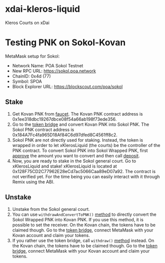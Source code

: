 # xdai-kleros-liquid
Kleros Courts on xDai

# Testing PNK on Sokol-Kovan

MetaMask setup for Sokol: 
- Network Name: POA Sokol Testnet
- New RPC URL: https://sokol.poa.network
- ChainID: 0x4d (77)
- Symbol: SPOA
- Block Explorer URL: https://blockscout.com/poa/sokol

## Stake
1. Get Kovan PNK from [faucet](https://kovan.etherscan.io/address/0x4e95b2e0ecb3bd394e1dddd775504820a746d3bd#writeContract). The Kovan PNK contract address is 0x1ee318dbc19267dbce08f54a66ab198f73ede356.
1. Go to the [token bridge](https://sokol-omnibridge.web.app/bridge) and convert Kovan PNK into Sokol PNK. The Sokol PNK contract address is 0x184A7Fc4fa965D18Af84C6d97dfed8C4561ff8c2.
1. Sokol PNK are not directly used for staking. Instead, the token is wrapped in order to let xKlerosLiquid (the courts) be the controller of the PNK contract. To convert Sokol PNK into Sokol Wrapped PNK, first [approve](https://blockscout.com/poa/sokol/address/0x184A7Fc4fa965D18Af84C6d97dfed8C4561ff8c2/write-proxy) the amount you want to convert and then call [deposit](https://blockscout.com/poa/sokol/address/0x33009Fa50BBdECd5b5a38a593990768d64339933/write-contract).
1. Now, you are ready to stake in the Sokol general court. Go to xKlerosLiquid and stake! xKlerosLiquid is located at 0x128F75CD2C77962E28eCd7ac5066Caa89eD07a92. The contract is not verified yet. For the time being you can easily interact with it through Remix using the ABI.

## Unstake
1. Unstake from the Sokol general court. 
1. You can use `withdrawAndConvertToPNK()` [method](https://blockscout.com/poa/sokol/address/0x33009Fa50BBdECd5b5a38a593990768d64339933/write-contract) to directly convert the Sokol Wrapped PNK into Kovan PNK. If you use this method, it is possible to set the receiver. On the Kovan chain, the tokens have to be claimed though. Go to the [token bridge](https://sokol-omnibridge.web.app/bridge), connect MetaMask with your Kovan account and claim your tokens.
1. If you rather use the token bridge, call `withdraw()` [method](https://blockscout.com/poa/sokol/address/0x33009Fa50BBdECd5b5a38a593990768d64339933/write-contract) instead. On the Kovan chain, the tokens have to be claimed though. Go to the [token bridge](https://sokol-omnibridge.web.app/bridge), connect MetaMask with your Kovan account and claim your tokens.
